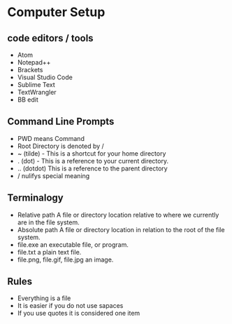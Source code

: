 # Computer Setup


## code editors / tools
- Atom
- Notepad++
- Brackets
- Visual Studio Code
- Sublime Text
- TextWrangler
- BB edit


## Command Line Prompts
- PWD means Command
- Root Directory is denoted by /
- ~ (tilde) - This is a shortcut for your home directory
- . (dot) - This is a reference to your current directory. 
- .. (dotdot) This is a reference to the parent directory
- / nulifys special meaning

## Terminalogy

- Relative path A file or directory location relative to where we currently are in the file system.
- Absolute path A file or directory location in relation to the root of the file system.
- file.exe  an executable file, or program.
- file.txt  a plain text file.
- file.png, file.gif, file.jpg an image.


## Rules
- Everything is a file
- It is easier if you do not use sapaces
- If you use quotes it is considered one item

